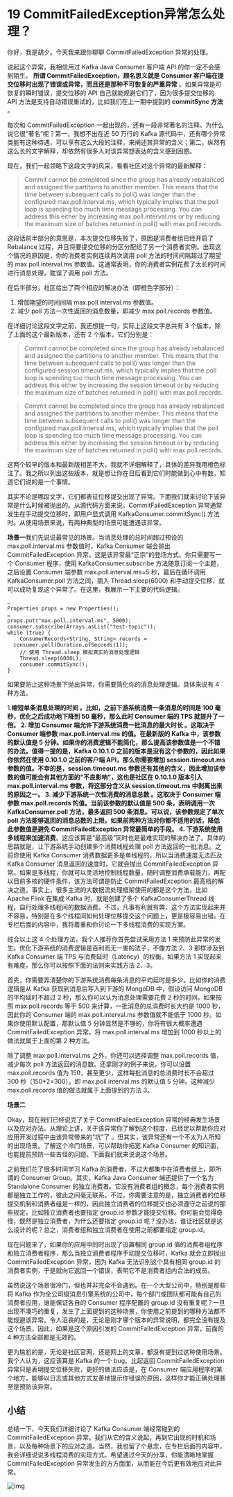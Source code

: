 # 19 CommitFailedException异常怎么处理？

你好，我是胡夕。今天我来跟你聊聊 CommitFailedException 异常的处理。

说起这个异常，我相信用过 Kafka Java Consumer 客户端 API 的你一定不会感到陌生。 **所谓 CommitFailedException，顾名思义就是 Consumer 客户端在提交位移时出现了错误或异常，而且还是那种不可恢复的严重异常** 。如果异常是可恢复的瞬时错误，提交位移的 API 自己就能规避它们了，因为很多提交位移的 API 方法是支持自动错误重试的，比如我们在上一期中提到的 **commitSync 方法** 。

每次和 CommitFailedException 一起出现的，还有一段非常著名的注释。为什么说它很“著名”呢？第一，我想不出在近 50 万行的 Kafka 源代码中，还有哪个异常类能有这种待遇，可以享有这么大段的注释，来阐述其异常的含义；第二，纵然有这么长的文字解释，却依然有很多人对该异常想表达的含义感到困惑。

现在，我们一起领略下这段文字的风采，看看社区对这个异常的最新解释：

> Commit cannot be completed since the group has already rebalanced and assigned the partitions to another member. This means that the time between subsequent calls to poll() was longer than the configured max.poll.interval.ms, which typically implies that the poll loop is spending too much time message processing. You can address this either by increasing max.poll.interval.ms or by reducing the maximum size of batches returned in poll() with max.poll.records.

这段话前半部分的意思是，本次提交位移失败了，原因是消费者组已经开启了 Rebalance 过程，并且将要提交位移的分区分配给了另一个消费者实例。出现这个情况的原因是，你的消费者实例连续两次调用 poll 方法的时间间隔超过了期望的 max.poll.interval.ms 参数值。这通常表明，你的消费者实例花费了太长的时间进行消息处理，耽误了调用 poll 方法。

在后半部分，社区给出了两个相应的解决办法（即橙色字部分）：

1. 增加期望的时间间隔 max.poll.interval.ms 参数值。
1. 减少 poll 方法一次性返回的消息数量，即减少 max.poll.records 参数值。

在详细讨论这段文字之前，我还想提一句，实际上这段文字总共有 3 个版本，除了上面的这个最新版本，还有 2 个版本，它们分别是：

> Commit cannot be completed since the group has already rebalanced and assigned the partitions to another member. This means that the time between subsequent calls to poll() was longer than the configured session.timeout.ms, which typically implies that the poll loop is spending too much time message processing. You can address this either by increasing the session timeout or by reducing the maximum size of batches returned in poll() with max.poll.records.

> Commit cannot be completed since the group has already rebalanced and assigned the partitions to another member. This means that the time between subsequent calls to poll() was longer than the configured max.poll.interval.ms, which typically implies that the poll loop is spending too much time message processing. You can address this either by increasing the session timeout or by reducing the maximum size of batches returned in poll() with max.poll.records.

这两个较早的版本和最新版相差不大，我就不详细解释了，具体的差异我用橙色标注了。我之所以列出这些版本，就是想让你在日后看到它们时能做到心中有数，知道它们说的是一个事情。

其实不论是哪段文字，它们都表征位移提交出现了异常。下面我们就来讨论下该异常是什么时候被抛出的。从源代码方面来说，CommitFailedException 异常通常发生在手动提交位移时，即用户显式调用 KafkaConsumer.commitSync() 方法时。从使用场景来说，有两种典型的场景可能遭遇该异常。

**场景一**我们先说说最常见的场景。当消息处理的总时间超过预设的 max.poll.interval.ms 参数值时，Kafka Consumer 端会抛出 CommitFailedException 异常。这是该异常最“正宗”的登场方式。你只需要写一个 Consumer 程序，使用 KafkaConsumer.subscribe 方法随意订阅一个主题，之后设置 Consumer 端参数 max.poll.interval.ms=5 秒，最后在循环调用 KafkaConsumer.poll 方法之间，插入 Thread.sleep(6000) 和手动提交位移，就可以成功复现这个异常了。在这里，我展示一下主要的代码逻辑。

```
…
Properties props = new Properties();
…
props.put("max.poll.interval.ms", 5000);
consumer.subscribe(Arrays.asList("test-topic"));
while (true) {
    ConsumerRecords<String, String> records = 
  consumer.poll(Duration.ofSeconds(1));
    // 使用 Thread.sleep 模拟真实的消息处理逻辑
    Thread.sleep(6000L);
    consumer.commitSync();
}
```

如果要防止这种场景下抛出异常，你需要简化你的消息处理逻辑。具体来说有 4 种方法。

1.**缩短单条消息处理的时间 **。比如，之前下游系统消费一条消息的时间是 100 毫秒，优化之后成功地下降到 50 毫秒，那么此时 Consumer 端的 TPS 就提升了一倍。
2.** 增加 Consumer 端允许下游系统消费一批消息的最大时长 **。这取决于 Consumer 端参数 max.poll.interval.ms 的值。在最新版的 Kafka 中，该参数的默认值是 5 分钟。如果你的消费逻辑不能简化，那么提高该参数值是一个不错的办法。值得一提的是，Kafka 0.10.1.0 之前的版本是没有这个参数的，因此如果你依然在使用 0.10.1.0 之前的客户端 API，那么你需要增加 session.timeout.ms 参数的值。不幸的是，session.timeout.ms 参数还有其他的含义，因此增加该参数的值可能会有其他方面的“不良影响”，这也是社区在 0.10.1.0 版本引入 max.poll.interval.ms 参数，将这部分含义从 session.timeout.ms 中剥离出来的原因之一。
3.** 减少下游系统一次性消费的消息总数 **。这取决于 Consumer 端参数 max.poll.records 的值。当前该参数的默认值是 500 条，表明调用一次 KafkaConsumer.poll 方法，最多返回 500 条消息。可以说，该参数规定了单次 poll 方法能够返回的消息总数的上限。如果前两种方法对你都不适用的话，降低此参数值是避免 CommitFailedException 异常最简单的手段。
4.** 下游系统使用多线程来加速消费**。这应该算是“最高级”同时也是最难实现的解决办法了。具体的思路就是，让下游系统手动创建多个消费线程处理 poll 方法返回的一批消息。之前你使用 Kafka Consumer 消费数据更多是单线程的，所以当消费速度无法匹及 Kafka Consumer 消息返回的速度时，它就会抛出 CommitFailedException 异常。如果是多线程，你就可以灵活地控制线程数量，随时调整消费承载能力，再配以目前多核的硬件条件，该方法可谓是防止 CommitFailedException 最高档的解决之道。事实上，很多主流的大数据流处理框架使用的都是这个方法，比如 Apache Flink 在集成 Kafka 时，就是创建了多个 KafkaConsumerThread 线程，自行处理多线程间的数据消费。不过，凡事有利就有弊，这个方法实现起来并不容易，特别是在多个线程间如何处理位移提交这个问题上，更是极容易出错。在专栏后面的内容中，我将着重和你讨论一下多线程消费的实现方案。

综合以上这 4 个处理方法，我个人推荐你首先尝试采用方法 1 来预防此异常的发生。优化下游系统的消费逻辑是百利而无一害的法子，不像方法 2、3 那样涉及到 Kafka Consumer 端 TPS 与消费延时（Latency）的权衡。如果方法 1 实现起来有难度，那么你可以按照下面的法则来实践方法 2、3。

首先，你需要弄清楚你的下游系统消费每条消息的平均延时是多少。比如你的消费逻辑是从 Kafka 获取到消息后写入到下游的 MongoDB 中，假设访问 MongoDB 的平均延时不超过 2 秒，那么你可以认为消息处理需要花费 2 秒的时间。如果按照 max.poll.records 等于 500 来计算，一批消息的总消费时长大约是 1000 秒，因此你的 Consumer 端的 max.poll.interval.ms 参数值就不能低于 1000 秒。如果你使用默认配置，那默认值 5 分钟显然是不够的，你将有很大概率遭遇 CommitFailedException 异常。将 max.poll.interval.ms 增加到 1000 秒以上的做法就属于上面的第 2 种方法。

除了调整 max.poll.interval.ms 之外，你还可以选择调整 max.poll.records 值，减少每次 poll 方法返回的消息数。还拿刚才的例子来说，你可以设置 max.poll.records 值为 150，甚至更少，这样每批消息的总消费时长不会超过 300 秒（150\*2=300），即 max.poll.interval.ms 的默认值 5 分钟。这种减少 max.poll.records 值的做法就属于上面提到的方法 3。

**场景二**

Okay，现在我们已经说完了关于 CommitFailedException 异常的经典发生场景以及应对办法。从理论上讲，关于该异常你了解到这个程度，已经足以帮助你应对应用开发过程中由该异常带来的“坑”了 。但其实，该异常还有一个不太为人所知的出现场景。了解这个冷门场景，可以帮助你拓宽 Kafka Consumer 的知识面，也能提前预防一些古怪的问题。下面我们就来说说这个场景。

之前我们花了很多时间学习 Kafka 的消费者，不过大都集中在消费者组上，即所谓的 Consumer Group。其实，Kafka Java Consumer 端还提供了一个名为 Standalone Consumer 的独立消费者。它没有消费者组的概念，每个消费者实例都是独立工作的，彼此之间毫无联系。不过，你需要注意的是，独立消费者的位移提交机制和消费者组是一样的，因此独立消费者的位移提交也必须遵守之前说的那些规定，比如独立消费者也要指定 group.id 参数才能提交位移。你可能会觉得奇怪，既然是独立消费者，为什么还要指定 group.id 呢？没办法，谁让社区就是这么设计的呢？总之，消费者组和独立消费者在使用之前都要指定 group.id。

现在问题来了，如果你的应用中同时出现了设置相同 group.id 值的消费者组程序和独立消费者程序，那么当独立消费者程序手动提交位移时，Kafka 就会立即抛出 CommitFailedException 异常，因为 Kafka 无法识别这个具有相同 group.id 的消费者实例，于是就向它返回一个错误，表明它不是消费者组内合法的成员。

虽然说这个场景很冷门，但也并非完全不会遇到。在一个大型公司中，特别是那些将 Kafka 作为全公司级消息引擎系统的公司中，每个部门或团队都可能有自己的消费者应用，谁能保证各自的 Consumer 程序配置的 group.id 没有重复呢？一旦出现不凑巧的重复，发生了上面提到的这种场景，你使用之前提到的哪种方法都不能规避该异常。令人沮丧的是，无论是刚才哪个版本的异常说明，都完全没有提及这个场景，因此，如果是这个原因引发的 CommitFailedException 异常，前面的 4 种方法全部都是无效的。

更为尴尬的是，无论是社区官网，还是网上的文章，都没有提到过这种使用场景。我个人认为，这应该算是 Kafka 的一个 bug。比起返回 CommitFailedException 异常只是表明提交位移失败，更好的做法应该是，在 Consumer 端应用程序的某个地方，能够以日志或其他方式友善地提示你错误的原因，这样你才能正确处理甚至是预防该异常。

## 小结

总结一下，今天我们详细讨论了 Kafka Consumer 端经常碰到的 CommitFailedException 异常。我们从它的含义说起，再到它出现的时机和场景，以及每种场景下的应对之道。当然，我也留了个悬念，在专栏后面的内容中，我会详细说说多线程消费的实现方式。希望通过今天的分享，你能清晰地掌握 CommitFailedException 异常发生的方方面面，从而能在今后更有效地应对此异常。

![img](assets/eecf3c3d9a0275bc4f04a75f6e3c4d8b.png)
